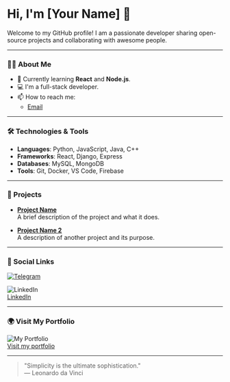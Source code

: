 # Hi, I'm [Your Name] 👋

Welcome to my GitHub profile! I am a passionate developer sharing open-source projects and collaborating with awesome people.

---

### 🧑‍💻 About Me

- 🌱 Currently learning **React** and **Node.js**.
- 💻 I'm a full-stack developer.
- 📫 How to reach me:  
  - [Email](mailto:your-email@example.com)

---

### 🛠 Technologies & Tools

- **Languages**: Python, JavaScript, Java, C++
- **Frameworks**: React, Django, Express
- **Databases**: MySQL, MongoDB
- **Tools**: Git, Docker, VS Code, Firebase

---

### 🚀 Projects

- **[Project Name](https://github.com/username/project-name)**  
  A brief description of the project and what it does.

- **[Project Name 2](https://github.com/username/project-name-2)**  
  A description of another project and its purpose.

---

### 📱 Social Links

[![Telegram](https://img.shields.io/badge/Telegram-%40yourusername-0088cc?style=flat-square&logo=telegram&logoColor=white)](https://t.me/yourusername)

![LinkedIn](https://img.shields.io/badge/LinkedIn-your%20name-blue?style=flat-square&logo=linkedin&logoColor=white)  
[LinkedIn](https://www.linkedin.com/in/your-name)

---

### 🌍 Visit My Portfolio

![My Portfolio](https://via.placeholder.com/1200x400/000000/FFFFFF?text=My+Portfolio)  
[Visit my portfolio](https://your-portfolio-link.com)

---

> "Simplicity is the ultimate sophistication."  
> — Leonardo da Vinci